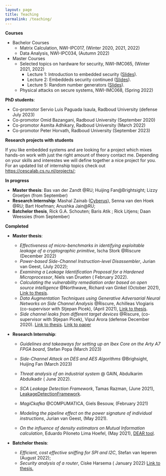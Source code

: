 ```yaml
---
layout: page
title: Teaching
permalink: /teaching/
---
```


 **Courses**

- Bachelor Courses
  - Matrix Calculation, NWI-IPC017, (Winter 2020, 2021, 2022)
  - Data Analysis, NWI-IPC034, (Autumn 2022)
- Master Courses
  - Selected topics on hardware for security, NWI-IMC065, (Winter 2021, 2022)
    - Lecture 1: Introduction to embedded security ([Slides](https://github.com/ileanabuhan/talks_slides/blob/main/lectures/Lecture_1_handout.pdf)).
    - Lecture 2: Embeddeds security continued ([Slides](https://github.com/ileanabuhan/talks_slides/blob/main/lectures/Lecture_2_handout.pdf)).
    - Lecture 5: Random number generators ([Slides](https://github.com/ileanabuhan/talks_slides/blob/main/lectures/Lecture_5_handout.pdf)).
  - Physical attacks on secure systems, NWI-IMC068, (Spring 2022)

**PhD students**: 

- Co-promotor Servio Luis Paguada Isaula,  Radboud University (defense July 2023)
- Co-promotor Omid Bazangani,  Radboud University (September 2020)
- Co-promotor Asmita Adhikary,  Radboud University (March 2022)
- Co-promotor Peter Horvath,  Radboud University (September 2023)

**Research projects with students**

If you like embedded systems and are looking for a project which mixes hands-on work with just the right amount of theory contact me. Depending on your skills and interestes we will define together a nice project for you. For an updated list of internship topics check out https://cescalab.cs.ru.nl/projects/; 

**In progress**

- **Master thesis**: Bas van der Zandt @RU; Huijing Fan@Brightsight;  Lizzy Groetjen (from September)
- **Research Internship**: Mashal Zainab ([Cyberus](https://ec.europa.eu/info/funding-tenders/opportunities/portal/screen/how-to-participate/org-details/999999999/project/101049712/program/43353764/details)), Senna van den Hoek @RU;  Bart Hoefman; Anushka Jain@RU; 
- **Batchelor thesis**, Rick G.A. Schouten; Baris Atik ; Rick Litjens; Daan Weessies (from September)

**Completed**

- **Master thesis**: 

  - *Effectiveness of micro-benchmarks in identifying exploitable leakage of a cryptographic primitive*, Ischa Stork @Riscure (December 2022) 
  - *Power-based Side-Channel Instruction-level Disassembler*, Jurian van Geest, (July 2022); 
  - *Examining a Leakage Identification Proposal for a Hardened Microprocessor*,  Niels van Drueten ( February 2022).
  - *Calculating the vulnerability remediation order based on open source intelligence* @Northwave, Richard van Ginkel (October 2021), [Link to thesis](https://www.ru.nl/publish/pages/769526/richard_van_ginkel.pdf).
  - *Data Augmentation Techniques using Generative Adversarial Neural Networks on Side Channel Analysis* @Riscure, Achilleas Vlogiaris (co-supervisor with Stjepan Picek), (April 2021), [Link to thesis](https://repository.tudelft.nl/islandora/object/uuid%3Ad2d00b11-cea1-466e-9b17-2b244e33be25).
  - *Side­ channel leaks from different target devices* @Riscure, (co-supervisor with Stjepan Picek), Vipul Arora (defense December 2020).  [Link to thesis](https://repository.tudelft.nl/islandora/object/uuid:5566f6d5-2cee-4f5c-b047-7c8e36e8306f?collection=education). [Link to paper](https://eprint.iacr.org/2021/905)
  
- **Research Internship**: 

  * *Guidelines and takeaways for setting up an Ibex Core on the Arty A7 FPGA board*, Stefan Popa (March 2023)

  * *Side-Channel Attack on DES and AES Algorithms* @Brighsight,  Huijing Fan (March 2023)

  * *Threat analysis of an industrial system*  @ GAIN, Abdulkarim Abdulkadir ( June 2022). 

  * *SCA Leakage Detection Framework*,  Tamas Razman, (June 2021),  [LeakageDetectionFramework](https://github.com/RazePerson/sca-leakage-detection-framework).
  * *MagiCkafka* @COMPUMATICA, Giels Besouw, (February 2021)
  * *Modeling the pipeline effect on the power signature of individual instructions*,  Jurian van Geest, (May 2021).
  * *On the influence of density estimators on Mutual Information calculation*,  Eduardo Piloneto Lima Hoefel, (May 2021), [DEAR tool](https://github.com/eduardoHoefel/dear-tool).

- **Batchelor thesis**: 

  - *Efficient, cost effective sniffing for SPI and I2C*,  Stefan van Ieperen (August 2022);

  * *Security analysis of a router*, Ciske Harsema ( January 2022) [Link to thesis.](https://www.cs.ru.nl/bachelors-theses/)



